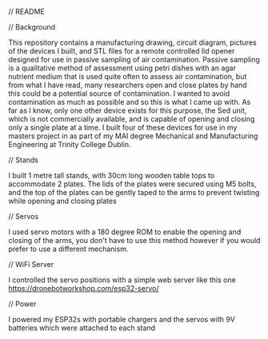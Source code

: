 // README

// Background

This repository contains a manufacturing drawing, circuit diagram, pictures of the devices I built, and STL files for a remote controlled lid opener designed for use in passive sampling of air contamination.
Passive sampling is a qualitative method of assessment using petri dishes with an agar nutrient medium that is used quite often to assess air contamination, 
but from what I have read, many researchers open and close plates by hand
this could be a potential source of contamination.
I wanted to avoid contamination as much as possible and so this is what I came up with.
As far as I know, only one other device exists for this purpose, the Sed unit, which is not commercially available, and is capable of opening and closing only a single plate at a time.
I built four of these devices for use in my masters project in as part of my MAI degree Mechanical and Manufacturing Engineering at Trinity College Dublin.

// Stands

I built 1 metre tall stands, with 30cm long wooden table tops to accommodate 2 plates. The lids of the plates were secured using M5 bolts,
and the top of the plates can be gently taped to the arms to prevent twisting while opening and closing plates

// Servos

I used servo motors with a 180 degree ROM to enable the opening and closing of the arms, you don't have to use this method however if you would prefer to use a different mechanism.

// WiFi Server

I controlled the servo positions with a simple web server like this one https://dronebotworkshop.com/esp32-servo/

// Power

I powered my ESP32s with portable chargers and the servos with 9V batteries which were attached to each stand
